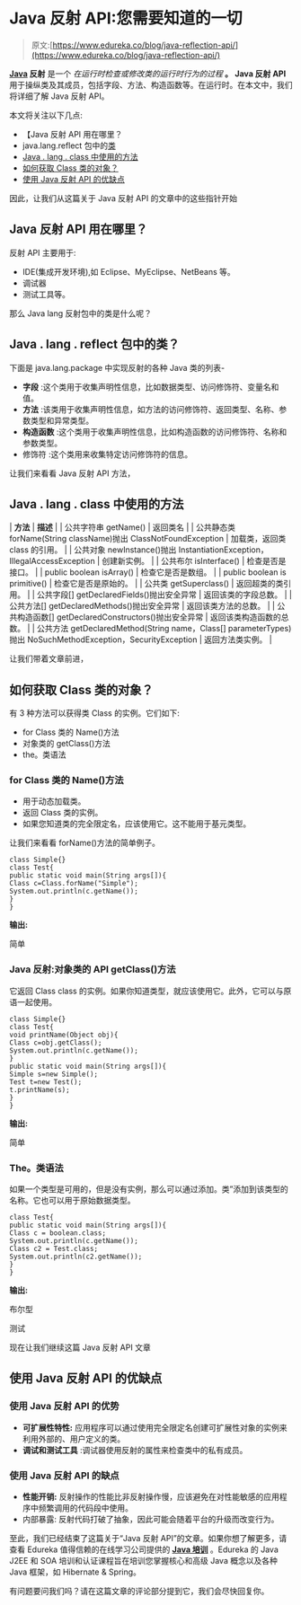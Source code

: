 # Java 反射 API:您需要知道的一切

> 原文:[https://www.edureka.co/blog/java-reflection-api/](https://www.edureka.co/blog/java-reflection-api/)

**[Java](https://www.edureka.co/blog/java-tutorial/) 反射** 是一个 *在运行时检查或修改类的运行时行为的过程* **。** **Java 反射 API** 用于操纵类及其成员，包括字段、方法、构造函数等。在运行时。在本文中，我们将详细了解 Java 反射 API。

本文将关注以下几点:

*   【Java 反射 API 用在哪里？
*   java.lang.reflect 包中的[类](#Classinjava.lang.reflectPackage)
*   [Java . lang . class 中使用的方法](#Methodsusedinjava.lang.Class)
*   [如何获取 Class 类的对象？](#HowtogettheobjectofClassclass?)
*   [使用 Java 反射 API 的优缺点](#AdvantagesandDisadvantagesofUsingJavaReflectionAPI)

因此，让我们从这篇关于 Java 反射 API 的文章中的这些指针开始

## **Java 反射 API 用在哪里？**

反射 API 主要用于:

*   IDE(集成开发环境),如 Eclipse、MyEclipse、NetBeans 等。
*   调试器
*   测试工具等。

那么 Java lang 反射包中的类是什么呢？

## **Java . lang . reflect 包中的类？**

下面是 java.lang.package 中实现反射的各种 Java 类的列表-

*   **字段** :这个类用于收集声明性信息，比如数据类型、访问修饰符、变量名和值。
*   **方法** :该类用于收集声明性信息，如方法的访问修饰符、返回类型、名称、参数类型和异常类型。
*   **构造函数** :这个类用于收集声明性信息，比如构造函数的访问修饰符、名称和参数类型。
*   修饰符 :这个类用来收集特定访问修饰符的信息。

让我们来看看 Java 反射 API 方法，

## **Java . lang . class 中使用的方法**

| **方法** | **描述** |
| 公共字符串 getName() | 返回类名 |
| 公共静态类 forName(String className)抛出 ClassNotFoundException | 加载类，返回类 class 的引用。 |
| 公共对象 newInstance()抛出 InstantiationException，IllegalAccessException | 创建新实例。 |
| 公共布尔 isInterface() | 检查是否是接口。 |
| public boolean isArray() | 检查它是否是数组。 |
| public boolean is primitive() | 检查它是否是原始的。 |
| 公共类 getSuperclass() | 返回超类的类引用。 |
| 公共字段[] getDeclaredFields()抛出安全异常 | 返回该类的字段总数。 |
| 公共方法[] getDeclaredMethods()抛出安全异常 | 返回该类方法的总数。 |
| 公共构造函数[] getDeclaredConstructors()抛出安全异常 | 返回该类构造函数的总数。 |
| 公共方法 getDeclaredMethod(String name，Class[] parameterTypes)抛出 NoSuchMethodException，SecurityException | 返回方法类实例。 |

让我们带着文章前进，

## **如何获取 Class 类的对象？**

有 3 种方法可以获得类 Class 的实例。它们如下:

*   for Class 类的 Name()方法
*   对象类的 getClass()方法
*   the。类语法

### **for Class 类的 Name()方法**

*   用于动态加载类。
*   返回 Class 类的实例。
*   如果您知道类的完全限定名，应该使用它。这不能用于基元类型。

让我们来看看 forName()方法的简单例子。

```
class Simple{}
class Test{
public static void main(String args[]){
Class c=Class.forName("Simple");
System.out.println(c.getName());
}
}

```

**输出:**

简单

### **Java 反射:对象类的 API getClass()方法**

它返回 Class class 的实例。如果你知道类型，就应该使用它。此外，它可以与原语一起使用。

```
class Simple{}
class Test{
void printName(Object obj){
Class c=obj.getClass();
System.out.println(c.getName());
}
public static void main(String args[]){
Simple s=new Simple();
Test t=new Test();
t.printName(s);
}
}

```

**输出:**

简单

### **The。类语法**

如果一个类型是可用的，但是没有实例，那么可以通过添加。类”添加到该类型的名称。它也可以用于原始数据类型。

```
class Test{
public static void main(String args[]){
Class c = boolean.class;
System.out.println(c.getName());
Class c2 = Test.class;
System.out.println(c2.getName());
}
}

```

**输出:**

布尔型

测试

现在让我们继续这篇 Java 反射 API 文章

## **使用 Java 反射 API 的优缺点**

### **使用 Java 反射 API 的优势**

*   **可扩展性特性:** 应用程序可以通过使用完全限定名创建可扩展性对象的实例来利用外部的、用户定义的类。
*   **调试和测试工具** :调试器使用反射的属性来检查类中的私有成员。

### **使用 Java 反射 API 的缺点**

*   **性能开销:** 反射操作的性能比非反射操作慢，应该避免在对性能敏感的应用程序中频繁调用的代码段中使用。
*   内部暴露: 反射代码打破了抽象，因此可能会随着平台的升级而改变行为。

至此，我们已经结束了这篇关于“Java 反射 API”的文章。如果你想了解更多，请查看 Edureka 值得信赖的在线学习公司提供的 [**Java 培训**](https://www.edureka.co/java-j2ee-soa-training) 。Edureka 的 Java J2EE 和 SOA 培训和认证课程旨在培训您掌握核心和高级 Java 概念以及各种 Java 框架，如 Hibernate & Spring。

有问题要问我们吗？请在这篇文章的评论部分提到它，我们会尽快回复你。